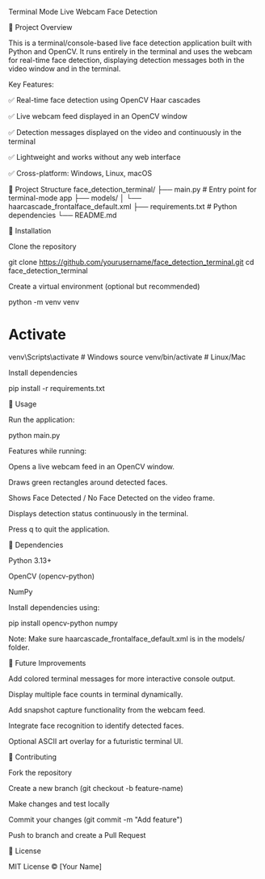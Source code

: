 Terminal Mode Live Webcam Face Detection




🔹 Project Overview

This is a terminal/console-based live face detection application built with Python and OpenCV.
It runs entirely in the terminal and uses the webcam for real-time face detection, displaying detection messages both in the video window and in the terminal.

Key Features:

✅ Real-time face detection using OpenCV Haar cascades

✅ Live webcam feed displayed in an OpenCV window

✅ Detection messages displayed on the video and continuously in the terminal

✅ Lightweight and works without any web interface

✅ Cross-platform: Windows, Linux, macOS

🔹 Project Structure
face_detection_terminal/
├── main.py                     # Entry point for terminal-mode app
├── models/
│   └── haarcascade_frontalface_default.xml
├── requirements.txt            # Python dependencies
└── README.md

🔹 Installation

Clone the repository

git clone https://github.com/yourusername/face_detection_terminal.git
cd face_detection_terminal


Create a virtual environment (optional but recommended)

python -m venv venv
# Activate
venv\Scripts\activate     # Windows
source venv/bin/activate  # Linux/Mac


Install dependencies

pip install -r requirements.txt

🔹 Usage

Run the application:

python main.py


Features while running:

Opens a live webcam feed in an OpenCV window.

Draws green rectangles around detected faces.

Shows Face Detected / No Face Detected on the video frame.

Displays detection status continuously in the terminal.

Press q to quit the application.

🔹 Dependencies

Python 3.13+

OpenCV (opencv-python)

NumPy

Install dependencies using:

pip install opencv-python numpy


Note: Make sure haarcascade_frontalface_default.xml is in the models/ folder.

🔹 Future Improvements

Add colored terminal messages for more interactive console output.

Display multiple face counts in terminal dynamically.

Add snapshot capture functionality from the webcam feed.

Integrate face recognition to identify detected faces.

Optional ASCII art overlay for a futuristic terminal UI.

🔹 Contributing

Fork the repository

Create a new branch (git checkout -b feature-name)

Make changes and test locally

Commit your changes (git commit -m "Add feature")

Push to branch and create a Pull Request

🔹 License

MIT License © [Your Name]

